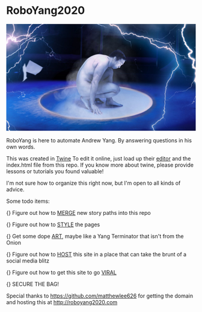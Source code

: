 # RoboYang2020
![Onion Terminator Yang](./OnionTerminatorYang.jpg "Onion Terminator Yang")

RoboYang is here to automate Andrew Yang. By answering questions in his own words.

This was created in [Twine](https://twinery.org) To edit it online, just load up their [editor](https://twinery.org/2) and the index.html file from this repo. If you know more about twine, please provide lessons or tutorials you found valuable!

I'm not sure how to organize this right now, but I'm open to all kinds of advice.

Some todo items:

{} Figure out how to [MERGE](./MergeProcedure.md) new story paths into this repo

{} Figure out how to [STYLE](./StyleIdeas.md) the pages

{} Get some dope [ART](./ArtLinks.md), maybe like a Yang Terminator that isn't from the Onion

{} Figure out how to [HOST](./HostingIdeas.md) this site in a place that can take the brunt of a social media blitz

{} Figure out how to get this site to go [VIRAL](./GoViral.md)

{} SECURE THE BAG!

Special thanks to https://github.com/matthewlee626 for getting the domain and hosting this at http://roboyang2020.com
